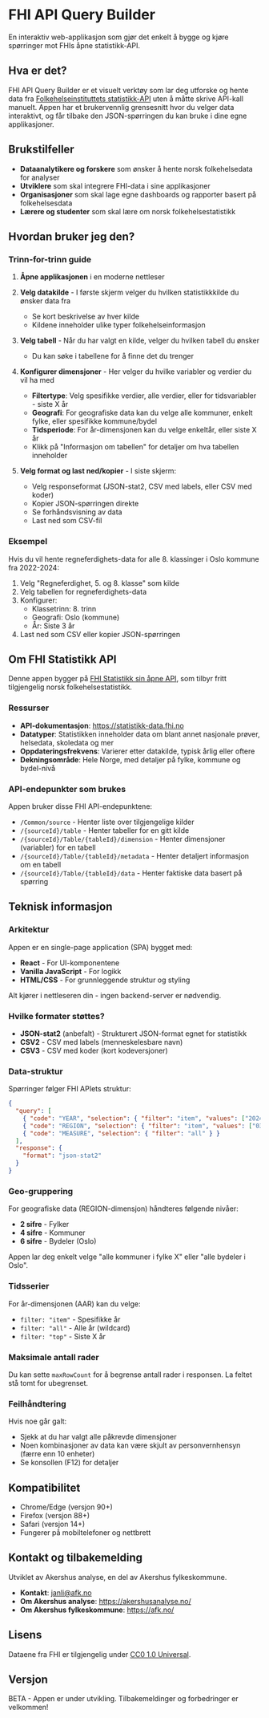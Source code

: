 # FHI API Query Builder

En interaktiv web-applikasjon som gjør det enkelt å bygge og kjøre spørringer mot FHIs åpne statistikk-API.

## Hva er det?

FHI API Query Builder er et visuelt verktøy som lar deg utforske og hente data fra [Folkehelseinstituttets statistikk-API](https://statistikk-data.fhi.no) uten å måtte skrive API-kall manuelt. Appen har et brukervennlig grensesnitt hvor du velger data interaktivt, og får tilbake den JSON-spørringen du kan bruke i dine egne applikasjoner.

## Brukstilfeller

- **Dataanalytikere og forskere** som ønsker å hente norsk folkehelsedata for analyser
- **Utviklere** som skal integrere FHI-data i sine applikasjoner
- **Organisasjoner** som skal lage egne dashboards og rapporter basert på folkehelsesdata
- **Lærere og studenter** som skal lære om norsk folkehelsestatistikk

## Hvordan bruker jeg den?

### Trinn-for-trinn guide

1. **Åpne applikasjonen** i en moderne nettleser

2. **Velg datakilde** - I første skjerm velger du hvilken statistikkkilde du ønsker data fra
   - Se kort beskrivelse av hver kilde
   - Kildene inneholder ulike typer folkehelseinformasjon

3. **Velg tabell** - Når du har valgt en kilde, velger du hvilken tabell du ønsker
   - Du kan søke i tabellene for å finne det du trenger

4. **Konfigurer dimensjoner** - Her velger du hvilke variabler og verdier du vil ha med
   - **Filtertype**: Velg spesifikke verdier, alle verdier, eller for tidsvariabler - siste X år
   - **Geografi**: For geografiske data kan du velge alle kommuner, enkelt fylke, eller spesifikke kommune/bydel
   - **Tidsperiode**: For år-dimensjonen kan du velge enkeltår, eller siste X år
   - Klikk på "Informasjon om tabellen" for detaljer om hva tabellen inneholder

5. **Velg format og last ned/kopier** - I siste skjerm:
   - Velg responseformat (JSON-stat2, CSV med labels, eller CSV med koder)
   - Kopier JSON-spørringen direkte
   - Se forhåndsvisning av data
   - Last ned som CSV-fil

### Eksempel

Hvis du vil hente regneferdighets-data for alle 8. klassinger i Oslo kommune fra 2022-2024:

1. Velg "Regneferdighet, 5. og 8. klasse" som kilde
2. Velg tabellen for regneferdighets-data
3. Konfigurer:
   - Klassetrinn: 8. trinn
   - Geografi: Oslo (kommune)
   - År: Siste 3 år
4. Last ned som CSV eller kopier JSON-spørringen

## Om FHI Statistikk API

Denne appen bygger på [FHI Statistikk sin åpne API](https://statistikk-data.fhi.no), som tilbyr fritt tilgjengelig norsk folkehelsestatistikk.

### Ressurser

- **API-dokumentasjon**: https://statistikk-data.fhi.no
- **Datatyper**: Statistikken inneholder data om blant annet nasjonale prøver, helsedata, skoledata og mer
- **Oppdateringsfrekvens**: Varierer etter datakilde, typisk årlig eller oftere
- **Dekningsområde**: Hele Norge, med detaljer på fylke, kommune og bydel-nivå

### API-endepunkter som brukes

Appen bruker disse FHI API-endepunktene:

- `/Common/source` - Henter liste over tilgjengelige kilder
- `/{sourceId}/table` - Henter tabeller for en gitt kilde
- `/{sourceId}/Table/{tableId}/dimension` - Henter dimensjoner (variabler) for en tabell
- `/{sourceId}/Table/{tableId}/metadata` - Henter detaljert informasjon om en tabell
- `/{sourceId}/Table/{tableId}/data` - Henter faktiske data basert på spørring

## Teknisk informasjon

### Arkitektur

Appen er en single-page application (SPA) bygget med:

- **React** - For UI-komponentene
- **Vanilla JavaScript** - For logikk
- **HTML/CSS** - For grunnleggende struktur og styling

Alt kjører i nettleseren din - ingen backend-server er nødvendig.

### Hvilke formater støttes?

- **JSON-stat2** (anbefalt) - Strukturert JSON-format egnet for statistikk
- **CSV2** - CSV med labels (menneskelesbare navn)
- **CSV3** - CSV med koder (kort kodeversjoner)

### Data-struktur

Spørringer følger FHI APIets struktur:

```json
{
  "query": [
    { "code": "YEAR", "selection": { "filter": "item", "values": ["2024"] } },
    { "code": "REGION", "selection": { "filter": "item", "values": ["03", "0301"] } },
    { "code": "MEASURE", "selection": { "filter": "all" } }
  ],
  "response": {
    "format": "json-stat2"
  }
}
```

### Geo-gruppering

For geografiske data (REGION-dimensjon) håndteres følgende nivåer:

- **2 sifre** - Fylker
- **4 sifre** - Kommuner
- **6 sifre** - Bydeler (Oslo)

Appen lar deg enkelt velge "alle kommuner i fylke X" eller "alle bydeler i Oslo".

### Tidsserier

For år-dimensjonen (AAR) kan du velge:

- `filter: "item"` - Spesifikke år
- `filter: "all"` - Alle år (wildcard)
- `filter: "top"` - Siste X år

### Maksimale antall rader

Du kan sette `maxRowCount` for å begrense antall rader i responsen. La feltet stå tomt for ubegrenset.

### Feilhåndtering

Hvis noe går galt:

- Sjekk at du har valgt alle påkrevde dimensjoner
- Noen kombinasjoner av data kan være skjult av personvernhensyn (færre enn 10 enheter)
- Se konsollen (F12) for detaljer

## Kompatibilitet

- Chrome/Edge (versjon 90+)
- Firefox (versjon 88+)
- Safari (versjon 14+)
- Fungerer på mobiltelefoner og nettbrett

## Kontakt og tilbakemelding

Utviklet av Akershus analyse, en del av Akershus fylkeskommune.

- **Kontakt**: janli@afk.no
- **Om Akershus analyse**: https://akershusanalyse.no/
- **Om Akershus fylkeskommune**: https://afk.no/

## Lisens

Dataene fra FHI er tilgjengelig under [CC0 1.0 Universal](https://creativecommons.org/publicdomain/zero/1.0/).

## Versjon

BETA - Appen er under utvikling. Tilbakemeldinger og forbedringer er velkommen!
